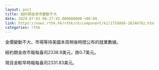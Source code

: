 ```yaml
---
layout: post
title: 紐約期金收市變動不大
date: 2024-07-02 06:27:42.000000000 +08:00
link: https://news.rthk.hk/rthk/ch/component/k2/1759868-20240702.htm
categories: rthk
---
```


金價變動不大，市場等待美國本周稍後時間公布的就業數據。

紐約期金收市報每盎司2338.9美元，跌0.7美元。

現貨金較早時報每盎司2331.83美元。
